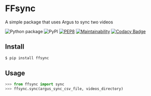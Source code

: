 # FFsync
A simple package that uses Argus to sync two videos

![Python package](https://github.com/bchaselab/ffsync/workflows/Python%20package/badge.svg) ![PyPI](https://img.shields.io/pypi/v/sync2vids) [![PEP8](https://img.shields.io/badge/code%20style-pep8-orange.svg)](https://www.python.org/dev/peps/pep-0008/)  [![Maintainability](https://api.codeclimate.com/v1/badges/1d1123518f797046b996/maintainability)](https://codeclimate.com/github/bchaselab/ffsync/maintainability) [![Codacy Badge](https://api.codacy.com/project/badge/Grade/524a6f629e1642e082167343b606b703)](https://app.codacy.com/gh/bchaselab/ffsync?utm_source=github.com&utm_medium=referral&utm_content=bchaselab/ffsync&utm_campaign=Badge_Grade_Dashboard)

## Install
```bash
$ pip install ffsync
```

## Usage
```python
>>> from ffsync import sync
>>> ffsync.sync(argus_sync_csv_file, videos_directory)
```

